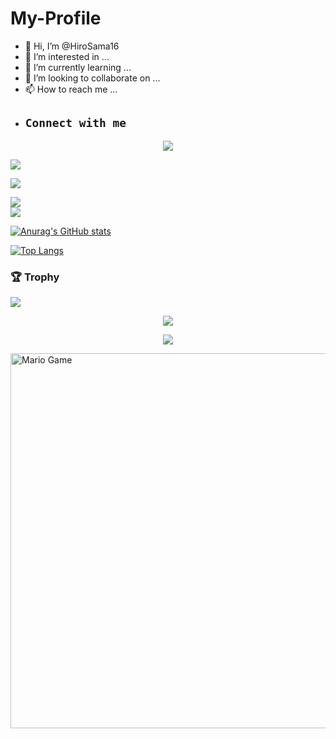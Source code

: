 # My-Profile
- 👋 Hi, I’m @HiroSama16
- 👀 I’m interested in ...
- 🌱 I’m currently learning ...
- 💞️ I’m looking to collaborate on ...
- 📫 How to reach me ...
- ## ```Connect with me```
<p align="center">
  <a href="https://wa.me/6285763544110?text=Assalamu'alaikum"><img src="https://img.shields.io/badge/WhatsApp-25D366?style=for-the-badge&logo=whatsapp&logoColor=white" />

<a href="https://www.facebook.com/profile.php?id=100015526687857][https://www.facebook.com/profile.php?id=100067653206896]"><img src="https://img.shields.io/badge/Facebook-%234267B2.svg?&style=for-the-badge&logo=facebook&logoColor=white" />
  
  <a href="https://t.me/Shiyro"><img src="https://img.shields.io/badge/Telegram-%230088cc.svg?&style=for-the-badge&logo=telegram&logoColor=white" /> 
    
<a href="https://github.com/HiroSama16"><img src="https://img.shields.io/badge/-GitHub-black?style=flat-square&logo=github" /> <br>
  <a href="https://komarev.com/ghpvc/?username=HiroSama16&color=blue&style=flat-square&label=Profile+Dilihat"><img src="https://komarev.com/ghpvc/?username=HiroSama16&color=blue&style=flat-square&label=Profile+Dilihat" />    <br>
<!---
HiroSama16/HiroSama16 is a ✨ special ✨ repository because its `README.md` (this file) appears on your GitHub profile.
You can click the Preview link to take a look at your changes.
--->
![Anurag's GitHub stats](https://github-readme-stats.vercel.app/api?username=HiroSama16&show_icons=true&theme=radical)

[![Top Langs](https://github-readme-stats.vercel.app/api/top-langs/?username=anuraghazra&layout=compact)](https://github.com/anuraghazra/github-readme-stats)

### 🏆 Trophy

![](https://github-profile-trophy.vercel.app/?username=HiroSama16&row=2&column=3&layout=compact&theme=onedark)

<p align="center">
   <img src="https://github-readme-streak-stats.herokuapp.com/?user=HiroSama16" />
</p>

<p align="center">
  <img src="https://komarev.com/ghpvc/?username=HiroSama16&label=VIEWS&style=flat-square&color=orange" />
</p>

<img src="https://github.com/TheDudeThatCode/TheDudeThatCode/blob/master/Assets/Mario_Gameplay.gif" alt="Mario Game" width="600" />
